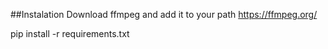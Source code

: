 ##Instalation
Download ffmpeg and add it to your path
https://ffmpeg.org/

pip install -r requirements.txt



